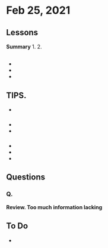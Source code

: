 # Feb 25, 2021

## Lessons

**Summary**
1. 
2.  

## 
- 
- 
- 

**TIPS.**
- 
- 

### 
- 
- 

### 
- 
- 
- 

### 



## Questions
### Q.
**Review. Too much information lacking**

## To Do
- 